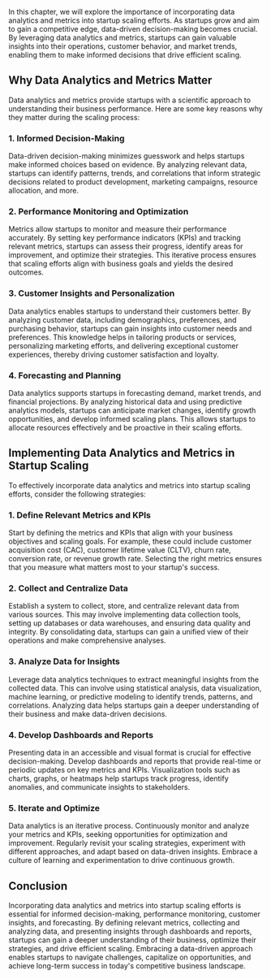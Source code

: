 
In this chapter, we will explore the importance of incorporating data analytics and metrics into startup scaling efforts. As startups grow and aim to gain a competitive edge, data-driven decision-making becomes crucial. By leveraging data analytics and metrics, startups can gain valuable insights into their operations, customer behavior, and market trends, enabling them to make informed decisions that drive efficient scaling.

Why Data Analytics and Metrics Matter
-------------------------------------

Data analytics and metrics provide startups with a scientific approach to understanding their business performance. Here are some key reasons why they matter during the scaling process:

### 1. Informed Decision-Making

Data-driven decision-making minimizes guesswork and helps startups make informed choices based on evidence. By analyzing relevant data, startups can identify patterns, trends, and correlations that inform strategic decisions related to product development, marketing campaigns, resource allocation, and more.

### 2. Performance Monitoring and Optimization

Metrics allow startups to monitor and measure their performance accurately. By setting key performance indicators (KPIs) and tracking relevant metrics, startups can assess their progress, identify areas for improvement, and optimize their strategies. This iterative process ensures that scaling efforts align with business goals and yields the desired outcomes.

### 3. Customer Insights and Personalization

Data analytics enables startups to understand their customers better. By analyzing customer data, including demographics, preferences, and purchasing behavior, startups can gain insights into customer needs and preferences. This knowledge helps in tailoring products or services, personalizing marketing efforts, and delivering exceptional customer experiences, thereby driving customer satisfaction and loyalty.

### 4. Forecasting and Planning

Data analytics supports startups in forecasting demand, market trends, and financial projections. By analyzing historical data and using predictive analytics models, startups can anticipate market changes, identify growth opportunities, and develop informed scaling plans. This allows startups to allocate resources effectively and be proactive in their scaling efforts.

Implementing Data Analytics and Metrics in Startup Scaling
----------------------------------------------------------

To effectively incorporate data analytics and metrics into startup scaling efforts, consider the following strategies:

### 1. Define Relevant Metrics and KPIs

Start by defining the metrics and KPIs that align with your business objectives and scaling goals. For example, these could include customer acquisition cost (CAC), customer lifetime value (CLTV), churn rate, conversion rate, or revenue growth rate. Selecting the right metrics ensures that you measure what matters most to your startup's success.

### 2. Collect and Centralize Data

Establish a system to collect, store, and centralize relevant data from various sources. This may involve implementing data collection tools, setting up databases or data warehouses, and ensuring data quality and integrity. By consolidating data, startups can gain a unified view of their operations and make comprehensive analyses.

### 3. Analyze Data for Insights

Leverage data analytics techniques to extract meaningful insights from the collected data. This can involve using statistical analysis, data visualization, machine learning, or predictive modeling to identify trends, patterns, and correlations. Analyzing data helps startups gain a deeper understanding of their business and make data-driven decisions.

### 4. Develop Dashboards and Reports

Presenting data in an accessible and visual format is crucial for effective decision-making. Develop dashboards and reports that provide real-time or periodic updates on key metrics and KPIs. Visualization tools such as charts, graphs, or heatmaps help startups track progress, identify anomalies, and communicate insights to stakeholders.

### 5. Iterate and Optimize

Data analytics is an iterative process. Continuously monitor and analyze your metrics and KPIs, seeking opportunities for optimization and improvement. Regularly revisit your scaling strategies, experiment with different approaches, and adapt based on data-driven insights. Embrace a culture of learning and experimentation to drive continuous growth.

Conclusion
----------

Incorporating data analytics and metrics into startup scaling efforts is essential for informed decision-making, performance monitoring, customer insights, and forecasting. By defining relevant metrics, collecting and analyzing data, and presenting insights through dashboards and reports, startups can gain a deeper understanding of their business, optimize their strategies, and drive efficient scaling. Embracing a data-driven approach enables startups to navigate challenges, capitalize on opportunities, and achieve long-term success in today's competitive business landscape.
